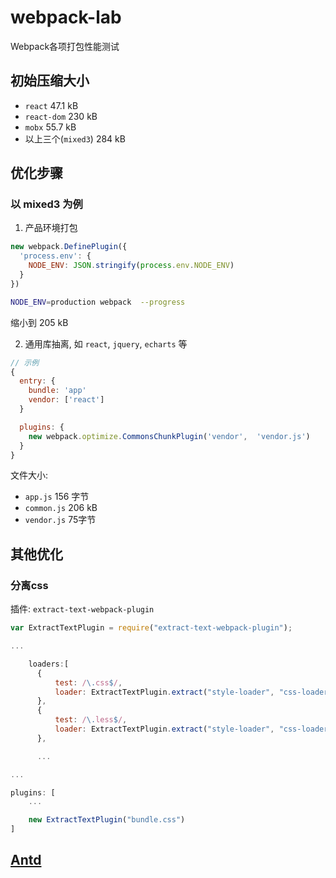 # webpack-lab

Webpack各项打包性能测试

## 初始压缩大小

- `react` 47.1 kB
- `react-dom` 230 kB
- `mobx` 55.7 kB
- 以上三个(`mixed3`) 284 kB 

## 优化步骤

### 以 mixed3 为例

1. 产品环境打包

```js
new webpack.DefinePlugin({
  'process.env': {
    NODE_ENV: JSON.stringify(process.env.NODE_ENV)
  }
})
```

```bash
NODE_ENV=production webpack  --progress
```

缩小到 205 kB

2. 通用库抽离, 如 `react`, `jquery`, `echarts` 等

```js
// 示例
{
  entry: {
    bundle: 'app'
    vendor: ['react']
  }

  plugins: {
    new webpack.optimize.CommonsChunkPlugin('vendor',  'vendor.js')
  }
}
```

文件大小:

- `app.js` 156 字节
- `common.js` 206 kB
- `vendor.js` 75字节

## 其他优化

### 分离css

插件: `extract-text-webpack-plugin`

```js
var ExtractTextPlugin = require("extract-text-webpack-plugin");

...

    loaders:[
      {
          test: /\.css$/,
          loader: ExtractTextPlugin.extract("style-loader", "css-loader")
      },
      {
          test: /\.less$/,
          loader: ExtractTextPlugin.extract("style-loader", "css-loader!less-loader")
      },

      ...

...

plugins: [
    ...

    new ExtractTextPlugin("bundle.css")
]
```

## [Antd](antd/README.md)
